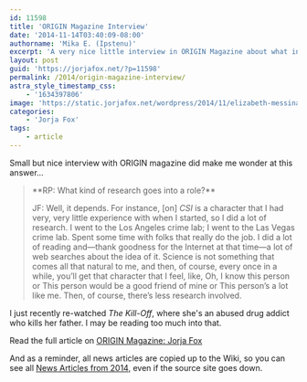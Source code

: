 ```yaml
---
id: 11598
title: 'ORIGIN Magazine Interview'
date: '2014-11-14T03:40:09-08:00'
authorname: 'Mika E. (Ipstenu)'
excerpt: 'A very nice little interview in ORIGIN Magazine about what inspired Jorja.'
layout: post
guid: 'https://jorjafox.net/?p=11598'
permalink: /2014/origin-magazine-interview/
astra_style_timestamp_css:
    - '1634397806'
image: 'https://static.jorjafox.net/wordpress/2014/11/elizabeth-messina_026-e1415396235538.jpg'
categories:
    - 'Jorja Fox'
tags:
    - article
---
```


Small but nice interview with ORIGIN magazine did make me wonder at this answer...
<blockquote>**RP: What kind of research goes into a role?**

JF: Well, it depends. For instance, [on] _CSI_ is a character that I had very, very little experience with when I started, so I did a lot of research. I went to the Los Angeles crime lab; I went to the Las Vegas crime lab. Spent some time with folks that really do the job. I did a lot of reading and—thank goodness for the Internet at that time—a lot of web searches about the idea of it. Science is not something that comes all that natural to me, and then, of course, every once in a while, you’ll get that character that I feel, like, Oh, I know this person or This person would be a good friend of mine or This person’s a lot like me. Then, of course, there’s less research involved.</blockquote>
I just recently re-watched _The Kill-Off_, where she's an abused drug addict who kills her father. I may be reading too much into that.

Read the full article on <a href="http://www.originmagazine.com/2014/11/11/jorja-fox/">ORIGIN Magazine: Jorja Fox</a>

And as a reminder, all news articles are copied up to the Wiki, so you can see all <a href="https://jorjafox.net/wiki/News_Articles_(2014)">News Articles from 2014</a>, even if the source site goes down.
